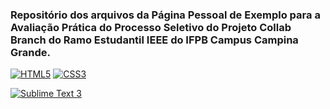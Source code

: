 ### Repositório dos arquivos da Página Pessoal de Exemplo para a Avaliação Prática do Processo Seletivo do Projeto Collab Branch do Ramo Estudantil IEEE do IFPB Campus Campina Grande.

[![HTML5](https://img.shields.io/badge/HTML-5-F16528)](https://www.w3schools.com/html/html5_intro.asp) [![CSS3](https://img.shields.io/badge/CSS-3-0170BA)](https://www.w3schools.com/css/)

[![Sublime Text 3](https://img.shields.io/badge/Sublime%20Text%203-Build%203176-orange)](https://www.sublimetext.com/3)

